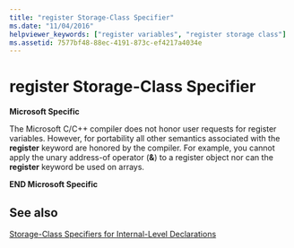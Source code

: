 ```yaml
---
title: "register Storage-Class Specifier"
ms.date: "11/04/2016"
helpviewer_keywords: ["register variables", "register storage class"]
ms.assetid: 7577bf48-88ec-4191-873c-ef4217a4034e
---
```

# register Storage-Class Specifier

**Microsoft Specific**

The Microsoft C/C++ compiler does not honor user requests for register variables. However, for portability all other semantics associated with the **register** keyword are honored by the compiler. For example, you cannot apply the unary address-of operator (**&**) to a register object nor can the **register** keyword be used on arrays.

**END Microsoft Specific**

## See also

[Storage-Class Specifiers for Internal-Level Declarations](../c-language/storage-class-specifiers-for-internal-level-declarations.md)
